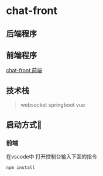 # chat-front

## 后端程序



## 前端程序

[chat-front 前端](https://github.com/Alanyaeer/GenshinChat-front)



## 技术栈

> websocket springboot vue

## 启动方式🎢

### 前端

在vscode中 打开控制台输入下面的指令

`npm install`

